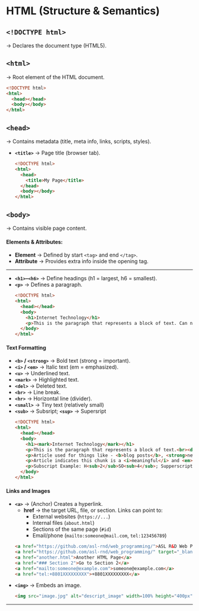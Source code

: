 # **HTML (Structure & Semantics)**

## `<!DOCTYPE html>`
→ Declares the document type (HTML5).

## `<html>`
→ Root element of the HTML document.
  ```html
  <!DOCTYPE html>
  <html>
    <head></head>
    <body></body>
  </html>
  ```

## `<head>` 
→ Contains metadata (title, meta info, links, scripts, styles).
* **`<title>`** → Page title (browser tab).
  ```html
  <!DOCTYPE html>
  <html>
    <head>
      <title>My Page</title>
    </head>
    <body></body>
  </html>
  ```

## `<body>`
→ Contains visible page content.

#### Elements & Attributes:
* **Element** → Defined by start `<tag>` and end `</tag>`.<br>
* **Attribute** → Provides extra info inside the opening tag.<br>

---

* **`<h1>`–`<h6>`** → Define headings (h1 = largest, h6 = smallest).
* **`<p>`** → Defines a paragraph.
  ```html
  <!DOCTYPE html>
  <html>
    <head></head>
    <body>
      <h1>Internet Technology</h1>
      <p>This is the paragraph that represents a block of text. Can not contain any other elements.</p>
    </body>
  </html>
  ```

#### Text Formatting
* **`<b>` / `<strong>`** → Bold text (strong = important).
* **`<i>` / `<em>`** → Italic text (em = emphasized).
* **`<u>`** → Underlined text.
* **`<mark>`** → Highlighted text.
* **`<del>`** → Deleted text.
* **`<br>`** → Line break.
* **`<hr>`** → Horizontal line (divider).
* **`<small>`** → Tiny text (relatively small)
* **`<sub>`** → Subsript; **`<sup>`** → Supersript
  ```html
  <!DOCTYPE html>
  <html>
    <head></head>
    <body>
      <h1><mark>Internet Technology</mark></h1>
      <p>This is the paragraph that represents a block of text.<br><del>Can contain</del> Can not contain any other elements.</p>
      <p>Article used for things like - <b>blog posts</b>, <strong>new articles</strong>, or any block of content that can stand alone.</p>
      <p>Article indicates this chunk is a <i>meaningful</i> and <em>complete</em> content.</p>
      <p>Subscript Example: H<sub>2</sub>SO<sub>4</sub>; Supperscript Example: a<sup>2</sup> + b<sup>2</sup> + 2ab = (a + b)<sup>2</p>
    </body>
  </html>
  ```

#### Links and Images
* **`<a>`** → (Anchor) Creates a hyperlink.
  * **href** → the target URL, file, or section. Links can point to:
    * External websites (`https://...`)
    * Internal files (`about.html`)
    * Sections of the same page (`#id`)
    * Email/phone (`mailto:someone@mail.com`, `tel:123456789`)
  ```html
  <a href="https://github.com/asl-rnd/web_programming/">ASL R&D Web Programming</a>
  <a href="https://github.com/asl-rnd/web_programming/" target="_blank">ASL R&D Web Programming</a>   <!-- Opens in new tab -->
  <a href="another.html">Another HTML Page</a>
  <a href="### Section 2">Go to Section 2</a>
  <a href="mailto:someone@example.com">someone@example.com</a>
  <a href="tel:+8801XXXXXXXXX">+8801XXXXXXXXX</a>
  ```
* **`<img>`** → Embeds an image.
  ```html
  <img src="image.jpg" alt="descript_image" width=100% height="400px">
  ```
---